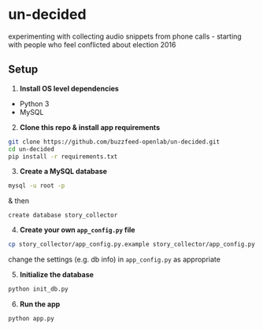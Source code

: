 # un-decided
experimenting with collecting audio snippets from phone calls - starting with people who feel conflicted about election 2016

## Setup
1. **Install OS level dependencies**
  - Python 3
  - MySQL
2. **Clone this repo & install app requirements**

  ```bash
  git clone https://github.com/buzzfeed-openlab/un-decided.git
  cd un-decided
  pip install -r requirements.txt
  ```
3. **Create a MySQL database**

  ```bash
  mysql -u root -p
  ```
  & then
  ```
  create database story_collector
  ```

4. **Create your own `app_config.py` file**

  ```bash
  cp story_collector/app_config.py.example story_collector/app_config.py
  ```
  change the settings (e.g. db info) in `app_config.py` as appropriate

5. **Initialize the database**
  
  ```bash
  python init_db.py
  ```
6. **Run the app**
  
  ```bash
  python app.py
  ```
